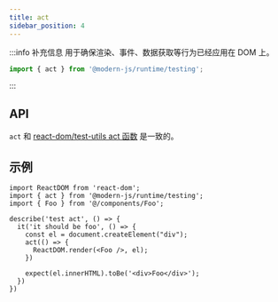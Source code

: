 ```yaml
---
title: act
sidebar_position: 4
---
```


:::info 补充信息
用于确保渲染、事件、数据获取等行为已经应用在 DOM 上。
```ts
import { act } from '@modern-js/runtime/testing';
```
:::

## API

`act` 和 [react-dom/test-utils act 函数](https://reactjs.org/docs/testing-recipes.html#act) 是一致的。

## 示例

```tsx
import ReactDOM from 'react-dom';
import { act } from '@modern-js/runtime/testing';
import { Foo } from '@/components/Foo';

describe('test act', () => {
  it('it should be foo', () => {
    const el = document.createElement("div");
    act(() => {
      ReactDOM.render(<Foo />, el);
    })

    expect(el.innerHTML).toBe('<div>Foo</div>');
  })
})
```
